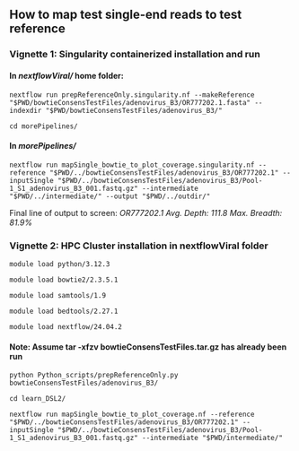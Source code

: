 ## How to map test single-end reads to test reference

### Vignette 1: Singularity containerized installation and run

#### In *nextflowViral/* home folder:

`nextflow run prepReferenceOnly.singularity.nf --makeReference "$PWD/bowtieConsensTestFiles/adenovirus_B3/OR777202.1.fasta" --indexdir "$PWD/bowtieConsensTestFiles/adenovirus_B3/"`

`cd morePipelines/`

#### In *morePipelines/*

`nextflow run mapSingle_bowtie_to_plot_coverage.singularity.nf --reference "$PWD/../bowtieConsensTestFiles/adenovirus_B3/OR777202.1" --inputSingle "$PWD/../bowtieConsensTestFiles/adenovirus_B3/Pool-1_S1_adenovirus_B3_001.fastq.gz" --intermediate "$PWD/../intermediate/" --output "$PWD/../outdir/"`

Final line of output to screen:
*OR777202.1      Avg. Depth: 111.8       Max. Breadth: 81.9%*


### Vignette 2: HPC Cluster installation in nextflowViral folder

`module load python/3.12.3`

`module load bowtie2/2.3.5.1`

`module load samtools/1.9`

`module load bedtools/2.27.1`

`module load nextflow/24.04.2`

#### Note: Assume tar -xfzv bowtieConsensTestFiles.tar.gz has already been run

`python Python_scripts/prepReferenceOnly.py bowtieConsensTestFiles/adenovirus_B3/`

`cd learn_DSL2/`

`nextflow run mapSingle_bowtie_to_plot_coverage.nf --reference "$PWD/../bowtieConsensTestFiles/adenovirus_B3/OR777202.1" --inputSingle "$PWD/../bowtieConsensTestFiles/adenovirus_B3/Pool-1_S1_adenovirus_B3_001.fastq.gz" --intermediate "$PWD/intermediate/"`



